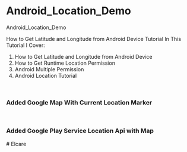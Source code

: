 # Android_Location_Demo
Android_Location_Demo

How to Get Latitude and Longitude from Android Device Tutorial
In This Tutorial I Cover: 
1. How to Get Latitude and Longitude from Android Device
2. How to Get Runtime Location Permission
3. Android Multiple Permission
4. Android Location Tutorial

<br>
<h3>Added Google Map With Current Location Marker</h3>
<br>
<h3>Added Google Play Service Location Api with Map</h3>
#   E l c a r e  
 